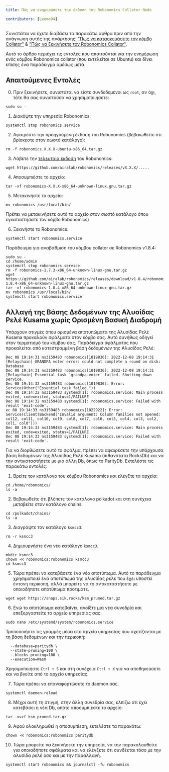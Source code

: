 ```yaml
---
title: Πώς να ενημερώσετε την έκδοση του Robonomics Collator Node

contributors: [Leemo94]
---
```


Συνιστάται να έχετε διαβάσει τα παρακάτω άρθρα πριν από την ανάγνωση αυτής της ανάρτησης: ["Πώς να κατασκευάσετε τον κόμβο Collator"](/docs/how-to-build-collator-node) & ["Πώς να ξεκινήσετε τον Robonomics Collator"](/docs/how-to-launch-the-robonomics-collator).

Αυτό το άρθρο περιέχει τις εντολές που απαιτούνται για την ενημέρωση ενός κόμβου Robonomics collator (που εκτελείται σε Ubuntu) και δίνει επίσης ένα παράδειγμα αμέσως μετά.

## **Απαιτούμενες Εντολές**

0. Πριν ξεκινήσετε, συνιστάται να είστε συνδεδεμένοι ως `root`, αν όχι, τότε θα σας συνιστούσα να χρησιμοποιήσετε:

<code-helper copy>

```shell
sudo su -
```

</code-helper>

1. Διακόψτε την υπηρεσία Robonomics:

<code-helper copy>

```shell
systemctl stop robonomics.service
```

</code-helper>

2. Αφαιρέστε την προηγούμενη έκδοση του Robonomics (βεβαιωθείτε ότι βρίσκεστε στον σωστό κατάλογο):

<code-helper copy>

```shell
rm -f robonomics.X.X.X-ubuntu-x86_64.tar.gz
```

</code-helper>

3. Λάβετε την [τελευταία έκδοση](https://github.com/airalab/robonomics/releases) του Robonomics:

<code-helper copy>

```shell
wget https://github.com/airalab/robonomics/releases/vX.X.X/.....
```
</code-helper>


4. Αποσυμπιέστε το αρχείο:

<code-helper copy>

```shell
tar -xf robonomics-X.X.X-x86_64-unknown-linux.gnu.tar.gz
```
</code-helper>

5. Μετακινήστε το αρχείο:

<code-helper copy>

```shell
mv robonomics /usr/local/bin/
```
</code-helper>

<robo-wiki-note type="note">

Πρέπει να μετακινήσετε αυτό το αρχείο στον σωστό κατάλογο όπου εγκαταστήσατε τον κόμβο Robonomics)

</robo-wiki-note>

6. Ξεκινήστε το Robonomics:

<code-helper copy>

```shell
systemctl start robonomics.service
```
</code-helper>

Παράδειγμα για αναβάθμιση του κόμβου collator σε Robonomics v1.8.4:

<code-helper>

```shell
sudo su -
cd /home/admin
systemctl stop robonomics.service
rm -f robonomics-1.7.3-x86_64-unknown-linux-gnu.tar.gz
wget https://github.com/airalab/robonomics/releases/download/v1.8.4/robonomics-1.8.4-x86_64-unknown-linux-gnu.tar.gz
tar -xf robonomics-1.8.4-x86_64-unknown-linux-gnu.tar.gz
mv robonomics /usr/local/bin/
systemctl start robonomics.service

```
</code-helper>

## **Αλλαγή της Βάσης Δεδομένων της Αλυσίδας Ρελέ Kusama χωρίς Ορισμένη Βασική Διαδρομή**

Υπάρχουν στιγμές όπου ορισμένα αποτυπώματα της Αλυσίδας Ρελέ Kusama προκαλούν σφάλματα στον κόμβο σας. Αυτό συνήθως οδηγεί στον τερματισμό του κόμβου σας. Παράδειγμα σφάλματος που προκαλείται από κατεστραμμένη βάση δεδομένων της Αλυσίδας Ρελέ:

<code-helper>

```shell
Dec 08 19:14:31 ns3159483 robonomics[1019836]: 2022-12-08 19:14:31 [Relaychain] GRANDPA voter error: could not complete a round on disk: Database
Dec 08 19:14:31 ns3159483 robonomics[1019836]: 2022-12-08 19:14:31 [Relaychain] Essential task `grandpa-voter` failed. Shutting down service.
Dec 08 19:14:32 ns3159483 robonomics[1019836]: Error: Service(Other("Essential task failed."))
Dec 08 19:14:32 ns3159483 systemd[1]: robonomics.service: Main process exited, code=exited, status=1/FAILURE
Dec 08 19:14:32 ns3159483 systemd[1]: robonomics.service: Failed with result 'exit-code'.
ec 08 19:14:33 ns3159483 robonomics[1022922]: Error: Service(Client(Backend("Invalid argument: Column families not opened: col12, col11, col10, col9, col8, col7, col6, col5, col4, col3, col2, col1, col0")))
Dec 08 19:14:33 ns3159483 systemd[1]: robonomics.service: Main process exited, code=exited, status=1/FAILURE
Dec 08 19:14:33 ns3159483 systemd[1]: robonomics.service: Failed with result 'exit-code'.
```
</code-helper>

Για να διορθώσετε αυτό το σφάλμα, πρέπει να αφαιρέσετε την υπάρχουσα βάση δεδομένων της Αλυσίδας Ρελέ Kusama (πιθανότατα RocksDb) και να την αντικαταστήσετε με μια άλλη Db, όπως το ParityDb. Εκτελέστε τις παρακάτω εντολές:

1. Βρείτε τον κατάλογο του κόμβου Robonomics και ελέγξτε τα αρχεία:

<code-helper>

```shell
cd /home/robonomics/
ls -a
```
</code-helper>

2. Βεβαιωθείτε ότι βλέπετε τον κατάλογο polkadot και στη συνέχεια μεταβείτε στον κατάλογο chains:

<code-helper>

```shell
cd /polkadot/chains/
ls -a
```
</code-helper>

3. Διαγράψτε τον κατάλογο `ksmcc3`:

<code-helper copy>

```shell
rm -r ksmcc3
```
</code-helper>

4. Δημιουργήστε ένα νέο κατάλογο `ksmcc3`.

<code-helper>

```shell
mkdir ksmcc3
chown -R robonomics:robonomics ksmcc3
cd ksmcc3
```

</code-helper>

5. Τώρα πρέπει να κατεβάσετε ένα νέο αποτύπωμα. Αυτό το παράδειγμα χρησιμοποιεί ένα αποτύπωμα της αλυσίδας ρελέ που έχει υποστεί έντονη περικοπή, αλλά μπορείτε να το αντικαταστήσετε με οποιοδήποτε αποτύπωμα προτιμάτε.

<code-helper copy>

```shell
wget wget https://snaps.sik.rocks/ksm_pruned.tar.gz
```

</code-helper>

6. Ενώ το αποτύπωμα κατεβαίνει, ανοίξτε μια νέα συνεδρία και επεξεργαστείτε το αρχείο υπηρεσίας σας:


<code-helper copy>

```shell
sudo nano /etc/systemd/system/robonomics.service
```

</code-helper>

Τροποποιήστε τις γραμμές μέσα στο αρχείο υπηρεσίας που σχετίζονται με τη βάση δεδομένων και την περικοπή:

<code-helper copy>

```shell
  --database=paritydb \
  --state-pruning=100 \
  --blocks-pruning=100 \
  --execution=Wasm
```

</code-helper>

  
Χρησιμοποιήστε `Ctrl + S` και στη συνέχεια `Ctrl + X` για να αποθηκεύσετε και να βγείτε από το αρχείο υπηρεσίας.

7. Τώρα πρέπει να επαναφορτώσετε το daemon σας.

<code-helper copy>

```shell
systemctl daemon-reload
```
</code-helper>


8. Μέχρι αυτή τη στιγμή, στην άλλη συνεδρία σας, ελπίζω ότι έχει κατεβάσει η νέα Db, οπότε αποσυμπιέστε το αρχείο:

<code-helper copy>

```shell
tar -xvzf ksm_pruned.tar.gz
```

</code-helper>

9. Αφού ολοκληρωθεί η αποσυμπίεση, εκτελέστε τα παρακάτω:

<code-helper copy>


```shell
chown -R robonomics:robonomics paritydb
```

</code-helper>

10. Τώρα μπορείτε να ξεκινήσετε την υπηρεσία, να την παρακολουθείτε για οποιαδήποτε σφάλματα και να ελέγξετε ότι συνδέεται τόσο με την αλυσίδα ρελέ όσο και με την παραλλαγή.


<code-helper copy>


```shell
systemctl start robonomics && journalctl -fu robonomics
```
</code-helper>